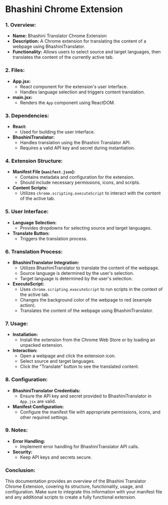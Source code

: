 # Bhashini Chrome Extension

### 1. **Overview:**

- **Name:** Bhashini Translator Chrome Extension
- **Description:** A Chrome extension for translating the content of a webpage using BhashiniTranslator.
- **Functionality:** Allows users to select source and target languages, then translates the content of the currently active tab.

### 2. **Files:**

- **App.jsx:**
    - React component for the extension's user interface.
    - Handles language selection and triggers content translation.
- **main.jsx:**
    - Renders the `App` component using ReactDOM.

### 3. **Dependencies:**

- **React:**
    - Used for building the user interface.
- **BhashiniTranslator:**
    - Handles translation using the Bhashini Translator API.
    - Requires a valid API key and secret during instantiation.

### 4. **Extension Structure:**

- **Manifest File (`manifest.json`):**
    - Contains metadata and configuration for the extension.
    - Should include necessary permissions, icons, and scripts.
- **Content Scripts:**
    - Utilizes `chrome.scripting.executeScript` to interact with the content of the active tab.

### 5. **User Interface:**

- **Language Selection:**
    - Provides dropdowns for selecting source and target languages.
- **Translate Button:**
    - Triggers the translation process.

### 6. **Translation Process:**

- **BhashiniTranslator Integration:**
    - Utilizes BhashiniTranslator to translate the content of the webpage.
    - Source language is determined by the user's selection.
    - Target language is determined by the user's selection.
- **ExecuteScript:**
    - Uses `chrome.scripting.executeScript` to run scripts in the context of the active tab.
    - Changes the background color of the webpage to red (example action).
    - Translates the content of the webpage using BhashiniTranslator.

### 7. **Usage:**

- **Installation:**
    - Install the extension from the Chrome Web Store or by loading an unpacked extension.
- **Interaction:**
    - Open a webpage and click the extension icon.
    - Select source and target languages.
    - Click the "Translate" button to see the translated content.

### 8. **Configuration:**

- **BhashiniTranslator Credentials:**
    - Ensure the API key and secret provided to BhashiniTranslator in `App.jsx` are valid.
- **Manifest Configuration:**
    - Configure the manifest file with appropriate permissions, icons, and other required settings.

### 9. **Notes:**

- **Error Handling:**
    - Implement error handling for BhashiniTranslator API calls.
- **Security:**
    - Keep API keys and secrets secure.

### Conclusion:

This documentation provides an overview of the Bhashini Translator Chrome Extension, covering its structure, functionality, usage, and configuration. Make sure to integrate this information with your manifest file and any additional scripts to create a fully functional extension.